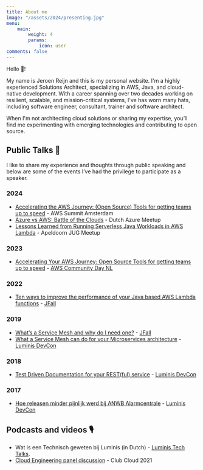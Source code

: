 ```yaml
---
title: About me
image: "/assets/2024/presenting.jpg"
menu:
    main:
        weight: 4
        params:
            icon: user
comments: false
---
```


Hello 👋!

My name is Jeroen Reijn and this is my personal website. I'm a highly experienced Solutions Architect, specializing in AWS, Java, and cloud-native development. With a career spanning over two decades working on resilient, scalable, and mission-critical systems, I've has worn many hats, including software engineer, consultant, trainer and software architect.

When I'm not architecting cloud solutions or sharing my expertise, you’ll find me experimenting with emerging technologies and contributing to open source.

## Public Talks 🎤

I like to share my experience and thoughts through public speaking and below are some of the events I’ve had the privilege to participate as a speaker.

### 2024

- [Accelerating the AWS Journey: (Open Source) Tools for getting teams up to speed](https://speakerdeck.com/jreijn/accelerating-the-aws-journey-open-source-tools-for-getting-teams-up-to-speed) - AWS Summit Amsterdam
- [Azure vs AWS: Battle of the Clouds](https://www.meetup.com/dutch-azure-meetup/events/300326315/) - Dutch Azure Meetup
- [Lessons Learned from Running Serverless Java Workloads in AWS Lambda](https://www.meetup.com/apeldoornjug/events/299653572/) - Apeldoorn JUG Meetup

### 2023
- [Accelerating Your AWS Journey: Open Source Tools for getting teams up to speed](https://speakerdeck.com/jreijn/accelerating-your-aws-journey-open-source-tools-for-getting-teams-up-to-speed) - [AWS Community Day NL](https://awscommunityday.nl)

### 2022
- [Ten ways to improve the performance of your Java based AWS Lambda functions](https://www.youtube.com/watch?v=2xGsmAwFs60) - [JFall](https://2022.jfall.nl/)

### 2019
- [What’s a Service Mesh and why do I need one?](https://www.slideshare.net/jreijn/whats-a-service-mesh-and-why-do-i-need-one) - [JFall](https://jfall.nl)
- [What a Service Mesh can do for your Microservices architecture](https://www.youtube.com/watch?v=-d34WQoIeVA) - [Luminis DevCon](https://devcon.luminis.eu)

### 2018
- [Test Driven Documentation for your REST(ful) service](https://www.slideshare.net/jreijn/testdriven-development-for-your-restful-service) - [Luminis DevCon](https://devcon.luminis.eu)

### 2017
- [Hoe releasen minder pijnlijk werd bij ANWB Alarmcentrale](https://www.slideshare.net/jreijn/hoe-releasen-minder-pijnlijk-werd-bij-de-anwb-alarmcentrale-79301666) - [Luminis DevCon](https://devcon.luminis.eu)

## Podcasts and videos 🎙️

- Wat is een Technisch geweten bij Luminis (in Dutch) - [Luminis Tech Talks](https://open.spotify.com/show/18c2MuauRakL1do0G06FCY?si=dad910770f3b4f60).
- [Cloud Engineering panel discussion](https://www.youtube.com/watch?v=nitdepIdhq0) - Club Cloud 2021